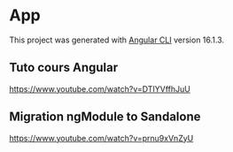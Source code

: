 # App

This project was generated with [Angular CLI](https://github.com/angular/angular-cli) version 16.1.3.

## Tuto cours Angular

https://www.youtube.com/watch?v=DTIYVffhJuU

## Migration ngModule to Sandalone

https://www.youtube.com/watch?v=prnu9xVnZyU

